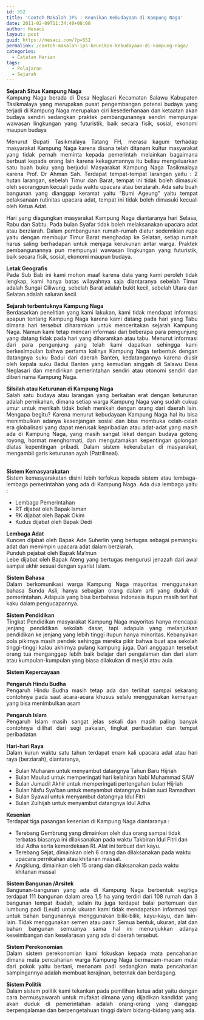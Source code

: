 ```yaml
---
id: 552
title: 'Contoh Makalah IPS : Keunikan Kebudayaan di Kampung Naga'
date: 2011-02-09T11:34:40+00:00
author: Nesaci
layout: post
guid: https://nesaci.com/?p=552
permalink: /contoh-makalah-ips-keunikan-kebudayaan-di-kampung-naga/
categories:
  - Catatan Harian
tags:
  - Pelajaran
  - Sejarah
---
```

<p style="text-align: justify;">
  <strong>Sejarah Situs Kampung Naga</strong><br /> Kampung Naga berada di Desa Neglasari Kecamatan Salawu Kabupaten Tasikmalaya yang merupakan pusat pengembangan potensi budaya yang terjadi di Kampung Naga merupakan ciri kesederhanaan dan ketaatan akan budaya sendiri sedangkan praktek pembangunannya sendiri mempunyai wawasan lingkungan yang futuristik, baik secara fisik, sosial, ekonomi maupun budaya
</p>

<p style="text-align: justify;">
  Menurut Bupati Tasikmalaya Tatang FH, merasa kagum terhadap masyarakat Kampung Naga karena disana telah ditanam kultur masyarakat yang tidak pernah meminta kepada pemerintah melainkan bagaimana berbuat kepada orang lain karena kekagumannya itu beliau mengeluarkan satu buah buku yang berjudul Masyarakat Kampung Naga Tasikmalaya karena Prof. Dr Ahman Sah. Terdapat tempat-tempat larangan yaitu : 2 hutan larangan, sebelah Timur dan Barat, tempat ini tidak boleh dimasuki oleh seorangpun kecuali pada waktu upacara atau berziarah. Ada satu buah bangunan yang dianggap keramat yaitu “Bumi Ageung” yaitu tempat pelaksanaan rutinitas upacara adat, tempat ini tidak boleh dimasuki kecuali oleh Ketua Adat.
</p>

<p style="text-align: justify;">
  Hari yang diagungkan masyarakat Kampung Naga diantaranya hari Selasa, Rabu dan Sabtu. Pada bulan Syafar tidak boleh melaksanakan upacara adat atau berziarah. Dalam pembangunan rumah-rumah diatur sedemikian rupa yaitu dengan membujur Timur Barat menghadap ke Selatan, setiap rumah harus saling berhadapan untuk menjaga kerukunan antar warga. Praktek pembangunannya pun mempunyai wawasan lingkungan yang futuristik, baik secara fisik, sosial, ekonomi maupun budaya.
</p>

<p style="text-align: justify;">
  <strong>Letak Geografis</strong><br /> Pada Sub Bab ini kami mohon maaf karena data yang kami peroleh tidak lengkap, kami hanya batas wilayahnya saja diantaranya sebelah Timur adalah Sungai Ciliwung, sebelah Barat adalah bukit kecil, sebelah Utara dan Selatan adalah saluran kecil.
</p>

<p style="text-align: justify;">
  <strong>Sejarah terbentuknya Kampung Naga</strong><br /> Berdasarkan penelitian yang kami lakukan, kami tidak mendapat informasi apapun tentang Kampung Naga karena kami datang pada hari yang Tabu dimana hari tersebut diharamkan untuk menceritakan sejarah Kampung Naga. Namun kami tetap mencari informasi dari beberapa para pengunjung yang datang tidak pada hari yang diharamkan atau tabu. Menurut informasi dari para pengunjung yang telah kami dapatkan sehingga kami berkesimpulan bahwa pertama kalinya Kampung Naga terbentuk dengan datangnya suku Badui dari daerah Banten, kedatangannya karena diusir oleh kepala suku Badui Banten yang kemudian singgah di Salawu Desa Neglasari dan mendirikan pemerintahan sendiri atau otonomi sendiri dan diberi nama Kampung Naga.
</p>

<p style="text-align: justify;">
  <strong>Silsilah atau Keturunan di Kampung Naga</strong><br /> Salah satu budaya atau larangan yang berkaitan erat dengan keturunan adalah pernikahan, dimana setiap warga Kampung Naga yang sudah cukup umur untuk menikah tidak boleh menikah dengan orang dari daerah lain. Mengapa begitu? Karena menurut kebudayaan Kampung Naga hal itu bisa menimbulkan adanya kesenjangan sosial dan bisa membuka celah-celah era globalisasi yang dapat merusak kepribadian atau adat-adat yang masih ada di Kampung Naga, yang masih sangat lekat dengan budaya gotong royong, hormat menghormati, dan mengutamakan kepentingan golongan diatas kepentingan pribadi. Dalam sistem kekerabatan di masyarakat, mengambil garis keturunan ayah (Patrilineal).
</p>

<p style="text-align: justify;">
  <strong><br /> Sistem Kemasyarakatan</strong><br /> Sistem kemasyarakatan disini lebih terfokus kepada sistem atau lembaga-lembaga pemerintahan yang ada di Kampung Naga. Ada dua lembaga yaitu :
</p>

  * Lembaga Pemerintahan
  * RT dijabat oleh Bapak Isman
  * RK dijabat oleh Bapak Okim
  * Kudus dijabat oleh Bapak Dedi

<p style="text-align: justify;">
  <strong>Lembaga Adat</strong><br /> Kuncen dijabat oleh Bapak Ade Suherlin yang bertugas sebagai pemangku adat dan memimpin upacara adat dalam berziarah.<br /> Punduh pejabat oleh Bapak Ma’mun<br /> Lebe dijabat oleh Bapak Ateng yang bertugas mengurusi jenazah dari awal sampai akhir sesuai dengan syariat Islam.
</p>

<p style="text-align: justify;">
  <strong>Sistem Bahasa</strong><br /> Dalam berkomunikasi warga Kampung Naga mayoritas menggunakan bahasa Sunda Asli, hanya sebagian orang dalam arti yang duduk di pemerintahan. Adapula yang bisa berbahasa Indonesia itupun masih terlihat kaku dalam pengucapannya.
</p>

<p style="text-align: justify;">
  <strong>Sistem Pendidikan</strong><br /> Tingkat Pendidikan masyarakat Kampung Naga mayoritas hanya mencapai jenjang pendidikan sekolah dasar, tapi adapula yang melanjutkan pendidikan ke jenjang yang lebih tinggi itupun hanya minoritas. Kebanyakan pola pikirnya masih pendek sehingga mereka pikir bahwa buat apa sekolah tinggi-tinggi kalau akhirnya pulang kampung juga. Dari anggapan tersebut orang tua menganggap lebih baik belajar dari pengalaman dan dari alam atau kumpulan-kumpulan yang biasa dilakukan di mesjid atau aula
</p>

<p style="text-align: justify;">
  <strong>Sistem Kepercayaan</strong>
</p>

<p style="text-align: justify;">
  <strong>Pengaruh Hindu Budha</strong><br /> Pengaruh Hindu Budha masih tetap ada dan terlihat sampai sekarang contohnya pada saat acara-acara khusus selalu menggunakan kemenyan yang bisa menimbulkan asam
</p>

<p style="text-align: justify;">
  <strong>Pengaruh Islam</strong><br /> Pengaruh Islam masih sangat jelas sekali dan masih paling banyak contohnya dilihat dari segi pakaian, tingkat peribadatan dan tempat peribadatan
</p>

<p style="text-align: justify;">
  <strong>Hari-hari Raya</strong><br /> Dalam kurun waktu satu tahun terdapat enam kali upacara adat atau hari raya (berziarah), diantaranya,
</p>

  * Bulan Muharam untuk menyambut datangnya Tahun Baru Hijriah
  * Bulan Maulud untuk memperingati hari kelahiran Nabi Muhammad SAW
  * Bulan Jumadil Akhir untuk memperingati pertengahan bulan Hijriah
  * Bulan Nisfu Sya’ban untuk menyambut datangnya bulan suci Ramadhan
  * Bulan Syawal untuk menyambut datangnya Idul Fitri
  * Bulan Zulhijah untuk menyambut datangnya Idul Adha

<p style="text-align: justify;">
  <strong>Kesenian</strong><br /> Terdapat tiga pasangan kesenian di Kampung Naga diantaranya :
</p>

  * Terebang Gembrung yang dimainkan oleh dua orang sampai tidak terbatas biasanya ini dilaksanakan pada waktu Takbiran Idul Fitri dan Idul Adha serta kemerdekaan RI. Alat ini terbuat dari kayu.
  * Terebang Sejat, dimainkan oleh 6 orang dan dilaksanakan pada waktu upacara pernikahan atau khitanan massal.
  * Angklung, dimainkan oleh 15 orang dan dilaksanakan pada waktu khitanan massal

<p style="text-align: justify;">
  <strong>Sistem Bangunan /Arsitek</strong><br /> Bangunan-bangunan yang ada di Kampung Naga berbentuk segitiga terdapat 111 bangunan dalam area 1,5 ha yang terdiri dari 108 rumah dan 3 bangunan tempat ibadah, selain itu juga terdapat balai pertemuan dan lumbung padi (Leuit) untuk ukuran kami tidak mendapatkan informasi tapi untuk bahan bangunannya menggunakan bilik-bilik, kayu-kayu, dan lain-lain. Tidak menggunakan semen atau pasir. Semua bentuk, ukuran, alat dan bahan bangunan semuanya sama hal ini menunjukkan adanya keseimbangan dan keselarasan yang ada di daerah tersebut.
</p>

<p style="text-align: justify;">
  <strong>Sistem Perekonomian</strong><br /> Dalam sistem perekonomian kami fokuskan kepada mata pencaharian dimana mata pencaharian warga Kampung Naga bermacam-macam mulai dari pokok yaitu bertani, menanam padi sedangkan mata pencaharian sampingannya adalah membuat kerajinan, beternak dan berdagang.
</p>

<p style="text-align: justify;">
  <strong>Sistem Politik</strong><br /> Dalam sistem politik kami tekankan pada pemilihan ketua adat yaitu dengan cara bermusyawarah untuk mufakat dimana yang dijadikan kandidat yang akan duduk di pemerintahan adalah orang-orang yang dianggap berpengalaman dan berpengetahuan tinggi dalam bidang-bidang yang ada.
</p>